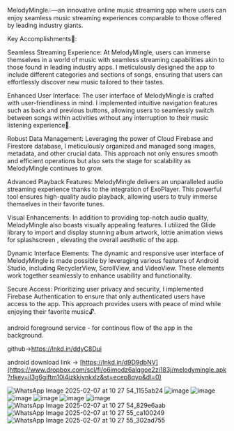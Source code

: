 MelodyMingle🎶—an innovative online music streaming app where users can enjoy seamless music streaming experiences comparable to those offered by leading industry giants.

Key Accomplishments🌟:

Seamless Streaming Experience: At MelodyMingle, users can immerse themselves in a world of music with seamless streaming capabilities akin to those found in leading industry apps. I meticulously designed the app to include different categories and sections of songs, ensuring that users can effortlessly discover new music tailored to their tastes.

Enhanced User Interface: The user interface of MelodyMingle is crafted with user-friendliness in mind. I implemented intuitive navigation features such as back and previous buttons, allowing users to seamlessly switch between songs within activities without any interruption to their music listening experience🚀.

Robust Data Management: Leveraging the power of Cloud Firebase and Firestore database, I meticulously organized and managed song images, metadata, and other crucial data. This approach not only ensures smooth and efficient operations but also sets the stage for scalability as MelodyMingle continues to grow.

Advanced Playback Features: MelodyMingle delivers an unparalleled audio streaming experience thanks to the integration of ExoPlayer. This powerful tool ensures high-quality audio playback, allowing users to truly immerse themselves in their favorite tunes.

Visual Enhancements: In addition to providing top-notch audio quality, MelodyMingle also boasts visually appealing features. I utilized the Glide library to import and display stunning album artwork, lottie animation views for splashscreen , elevating the overall aesthetic of the app.

Dynamic Interface Elements: The dynamic and responsive user interface of MelodyMingle is made possible by leveraging various features of Android Studio, including RecyclerView, ScrollView, and VideoView. These elements work together seamlessly to enhance usability and functionality.

Secure Access: Prioritizing user privacy and security, I implemented Firebase Authentication to ensure that only authenticated users have access to the app. This approach provides users with peace of mind while enjoying their favorite music🔓.

android foreground service - for continous flow of the app in the background.

github->https://lnkd.in/ddyC8Dui


android download link -> [https://lnkd.in/d9D9dbNV](https://www.dropbox.com/scl/fi/o6imodz6alqgoe2zi183j/melodymingle.apk?rlkey=il3g6giftm10i4jzkkiynkxlz&st=ecep8qyp&dl=0)


![WhatsApp Image 2025-02-07 at 10 27 54_1155ab24](https://github.com/user-attachments/assets/5ad5a85c-8682-46be-81c7-64e4049fe2cd)
![image](https://github.com/user-attachments/assets/6b90d202-a89d-4379-99ad-3dca0899d809)
![image](https://github.com/user-attachments/assets/c1c83b11-b4b8-44c7-b8c1-593f71db1118)
![image](https://github.com/user-attachments/assets/82ecf4d6-c348-4cc0-b520-f5c804c569e9)
![image](https://github.com/user-attachments/assets/60dd5748-411b-4fd6-b65d-9fbc6c76e13a)
![image](https://github.com/user-attachments/assets/e544e035-fa6d-4c0d-84f0-a4ad316a07e0)
![image](https://github.com/user-attachments/assets/6509cb9e-0337-45c6-8554-ba1afab56f0c)
![WhatsApp Image 2025-02-07 at 10 27 54_829e6aab](https://github.com/user-attachments/assets/3716b496-78bd-4b74-bbe6-d04a55dcb6d6)
![WhatsApp Image 2025-02-07 at 10 27 55_ca100249](https://github.com/user-attachments/assets/8f752daa-15c0-4d39-8716-3dd33bb16779)
![WhatsApp Image 2025-02-07 at 10 27 55_302ad755](https://github.com/user-attachments/assets/96b92b12-8b8d-4689-bd1e-5d48b73feeec)













